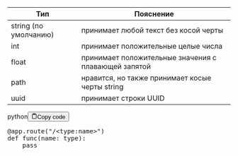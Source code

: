 <table>
<thead>
<tr>
<th>Тип</th>
<th>Пояснение</th>
</tr>
</thead>
<tbody>
<tr>
<td>string (по умолчанию)</td>
<td>принимает любой текст без косой черты</td>
</tr>
<tr>
<td>int</td>
<td>принимает положительные целые числа</td>
</tr>
<tr>
<td>float</td>
<td>принимает положительные значения с плавающей запятой</td>
</tr>
<tr>
<td>path</td>
<td>нравится, но также принимает косые черты string</td>
</tr>
<tr>
<td>uuid</td>
<td>принимает строки UUID</td>
</tr>
</tbody>
</table>
<div class="code-element"><div class="lang-line"><text>python</text><button class="copy-button"id="code8553fcf41d4ff136193107d1849fb893b"onclick="copyCode(code8553fcf41d4ff136193107d1849fb893, code8553fcf41d4ff136193107d1849fb893b)"><svg stroke="currentColor"fill="none"stroke-width="2"viewBox="0 0 24 24"stroke-linecap="round"stroke-linejoin="round"class="h-4 w-4"height="1em"width="1em"xmlns="http://www.w3.org/2000/svg"><path d="M16 4h2a2 2 0 0 1 2 2v14a2 2 0 0 1-2 2H6a2 2 0 0 1-2-2V6a2 2 0 0 1 2-2h2"></path><rect x="8" y="2" width="8" height="4" rx="1" ry="1"></rect></svg><text>Copy code</text></button></div><div class="code" id="code8553fcf41d4ff136193107d1849fb893"><div class="highlight"><pre><span></span><span class="nd">@app</span><span class="o">.</span><span class="n">route</span><span class="p">(</span><span class="s2">&quot;/&lt;type:name&gt;&quot;</span><span class="p">)</span>
<span class="k">def</span> <span class="nf">func</span><span class="p">(</span><span class="n">name</span><span class="p">:</span> <span class="nb">type</span><span class="p">):</span>
    <span class="k">pass</span>
</pre></div></div></div>
